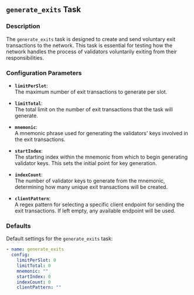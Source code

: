 ## `generate_exits` Task

### Description
The `generate_exits` task is designed to create and send voluntary exit transactions to the network. This task is essential for testing how the network handles the process of validators voluntarily exiting from their responsibilities.

### Configuration Parameters

- **`limitPerSlot`**:\
  The maximum number of exit transactions to generate per slot.

- **`limitTotal`**:\
  The total limit on the number of exit transactions that the task will generate.

- **`mnemonic`**:\
  A mnemonic phrase used for generating the validators' keys involved in the exit transactions.

- **`startIndex`**:\
  The starting index within the mnemonic from which to begin generating validator keys. This sets the initial point for key generation.

- **`indexCount`**:\
  The number of validator keys to generate from the mnemonic, determining how many unique exit transactions will be created.

- **`clientPattern`**:\
  A regex pattern for selecting a specific client endpoint for sending the exit transactions. If left empty, any available endpoint will be used.

### Defaults

Default settings for the `generate_exits` task:

```yaml
- name: generate_exits
  config:
    limitPerSlot: 0
    limitTotal: 0
    mnemonic: ""
    startIndex: 0
    indexCount: 0
    clientPattern: ""
```
